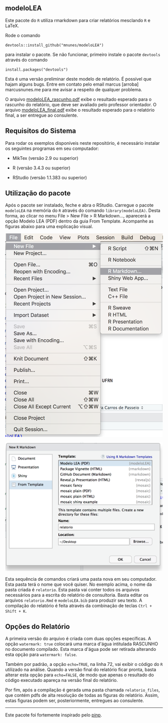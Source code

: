 ## modeloLEA

Este pacote do `R` utiliza rmarkdown para criar relatórios mesclando `R` e LaTeX.

Rode o comando

    devtools::install_github("mnunes/modeloLEA")

para instalar o pacote. Se não funcionar, primeiro instale o pacote `devtools` através do comando

    install.packages("devtools")

Esta é uma versão preliminar deste modelo de relatório. É possível que hajam alguns bugs. Entre em contato pelo email marcus [arroba] marcusnunes.me para me avisar a respeito de qualquer problema.

O arquivo [modeloLEA_rascunho.pdf](https://github.com/mnunes/modeloLEA/blob/master/modeloLEA_rascunho.pdf) exibe o resultado esperado para o rascunho do relatório, que deve ser avaliado pelo professor orientador. O arquivo [modeloLEA_final.pdf](https://github.com/mnunes/modeloLEA/blob/master/modeloLEA_final.pdf) exibe o resultado esperado para o relatório final, a ser entregue ao consulente.


## Requisitos do Sistema

Para rodar os exemplos disponíveis neste repositório, é necessário instalar os seguintes programas em seu computador:

- MikTex (versão 2.9 ou superior)

- R (versão 3.4.3 ou superior)

- RStudio (versão 1.1.383 ou superior)


## Utilização do pacote

Após o pacote ser instalado, feche e abra o RStudio. Carregue o pacote `modeloLEA` na memória do `R` através do comando `library(modeloLEA)`. Desta forma, ao clicar no menu File > New File > R Markdown..., aparecerá a opção Modelo LEA (PDF) dentro da guia From Template. Acompanhe as figuras abaixo para uma explicação visual.

![alt text](fig03.png "Como criar um novo relatório - Figura 1")

![alt text](fig02.png "Como criar um novo relatório - Figura 2")

Esta sequência de comandos criará uma pasta nova em seu computador. Esta pasta terá o nome que você quiser. No exemplo acima, o nome da pasta criada é `relatorio`. Esta pasta vai conter todos os arquivos necessários para a escrita do relatório de consultoria. Basta editar os arquivos `relatorio.Rmd` e `modeloLEA.bib` para produzir seu texto. A compilação do relatório é feita através da combinação de teclas `Ctrl + Shift + K`.

## Opções do Relatório

A primeira versão do arquivo é criada com duas opções específicas. A opção `watermark: true` colocará uma marca d'água intitulada RASCUNHO no documento compilado. Esta marca d'água pode ser retirada alterando esta opção para `watermark: false`.

Também por padrão, a opção `echo=TRUE`, na linha 72, vai exibir o código do `R` utilizado na análise. Quando a versão final do relatório ficar pronta, basta alterar esta opção para `echo=FALSE`, de modo que apenas o resultado do código executado apareça na versão final do relatório.

Por fim, após a compilação é gerada uma pasta chamada `relatorio_files`, que contém pdfs de alta resolução de todas as figuras do relatório. Assim, estas figuras podem ser, posteriormente, entregues ao consulente.



<hr>

Este pacote foi fortemente inspirado pelo [pinp](https://github.com/eddelbuettel/pinp). 